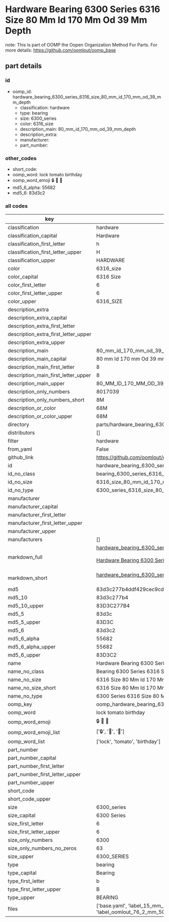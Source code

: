 # Hardware Bearing 6300 Series 6316 Size 80 Mm Id 170 Mm Od 39 Mm Depth  

note: This is part of OOMP the Oopen Organization Method For Parts. For more details: https://github.com/oomlout/oomp_base

##  part details





### id
* oomp_id: hardware_bearing_6300_series_6316_size_80_mm_id_170_mm_od_39_mm_depth
  * classification: hardware
  * type: bearing
  * size: 6300_series
  * color: 6316_size
  * description_main: 80_mm_id_170_mm_od_39_mm_depth
  * description_extra: 
  * manufacturer: 
  * part_number: 

### other_codes
* short_code: 
* oomp_word: lock tomato birthday
* oomp_word_emoji :lock: :tomato: :birthday:
* md5_6_alpha: 55682
* md5_6: 83d3c2

### all codes 
| key | value |  
| --- | --- |  
| classification | hardware |  
| classification_capital | Hardware |  
| classification_first_letter | h |  
| classification_first_letter_upper | H |  
| classification_upper | HARDWARE |  
| color | 6316_size |  
| color_capital | 6316 Size |  
| color_first_letter | 6 |  
| color_first_letter_upper | 6 |  
| color_upper | 6316_SIZE |  
| description_extra |  |  
| description_extra_capital |  |  
| description_extra_first_letter |  |  
| description_extra_first_letter_upper |  |  
| description_extra_upper |  |  
| description_main | 80_mm_id_170_mm_od_39_mm_depth |  
| description_main_capital | 80 mm Id 170 mm Od 39 mm Depth |  
| description_main_first_letter | 8 |  
| description_main_first_letter_upper | 8 |  
| description_main_upper | 80_MM_ID_170_MM_OD_39_MM_DEPTH |  
| description_only_numbers | 8017039 |  
| description_only_numbers_short | 8M |  
| description_or_color | 68M |  
| description_or_color_upper | 68M |  
| directory | parts/hardware_bearing_6300_series_6316_size_80_mm_id_170_mm_od_39_mm_depth |  
| distributors | [] |  
| filter | hardware |  
| from_yaml | False |  
| github_link | https://github.com/oomlout/oomlout_oomp_part_src/tree/main/parts/hardware_bearing_6300_series_6316_size_80_mm_id_170_mm_od_39_mm_depth/working |  
| id | hardware_bearing_6300_series_6316_size_80_mm_id_170_mm_od_39_mm_depth |  
| id_no_class | bearing_6300_series_6316_size_80_mm_id_170_mm_od_39_mm_depth |  
| id_no_size | 6316_size_80_mm_id_170_mm_od_39_mm_depth |  
| id_no_type | 6300_series_6316_size_80_mm_id_170_mm_od_39_mm_depth |  
| manufacturer |  |  
| manufacturer_capital |  |  
| manufacturer_first_letter |  |  
| manufacturer_first_letter_upper |  |  
| manufacturer_upper |  |  
| manufacturers | [] |  
| markdown_full | [hardware_bearing_6300_series_6316_size_80_mm_id_170_mm_od_39_mm_depth](https://github.com/oomlout/oomlout_oomp_part_src/tree/main/parts/hardware_bearing_6300_series_6316_size_80_mm_id_170_mm_od_39_mm_depth/working)<br>[](https://github.com/oomlout/oomlout_oomp_part_src/tree/main/parts/hardware_bearing_6300_series_6316_size_80_mm_id_170_mm_od_39_mm_depth/working)<br>[Hardware Bearing 6300 Series 6316 Size 80 Mm Id 170 Mm Od 39 Mm Depth](https://github.com/oomlout/oomlout_oomp_part_src/tree/main/parts/hardware_bearing_6300_series_6316_size_80_mm_id_170_mm_od_39_mm_depth/working)<br><br> |  
| markdown_short | [hardware_bearing_6300_series_6316_size_80_mm_id_170_mm_od_39_mm_depth](https://github.com/oomlout/oomlout_oomp_part_src/tree/main/parts/hardware_bearing_6300_series_6316_size_80_mm_id_170_mm_od_39_mm_depth/working)<br><br> |  
| md5 | 83d3c277b4ddf429cec9cda5b7148e8d |  
| md5_10 | 83d3c277b4 |  
| md5_10_upper | 83D3C277B4 |  
| md5_5 | 83d3c |  
| md5_5_upper | 83D3C |  
| md5_6 | 83d3c2 |  
| md5_6_alpha | 55682 |  
| md5_6_alpha_upper | 55682 |  
| md5_6_upper | 83D3C2 |  
| name | Hardware Bearing 6300 Series 6316 Size 80 Mm Id 170 Mm Od 39 Mm Depth |  
| name_no_class | Bearing 6300 Series 6316 Size 80 Mm Id 170 Mm Od 39 Mm Depth |  
| name_no_size | 6316 Size 80 Mm Id 170 Mm Od 39 Mm Depth |  
| name_no_size_short | 6316 Size 80 Mm Id 170 Mm Od 39 Mm Depth |  
| name_no_type | 6300 Series 6316 Size 80 Mm Id 170 Mm Od 39 Mm Depth |  
| oomp_key | oomp_hardware_bearing_6300_series_6316_size_80_mm_id_170_mm_od_39_mm_depth |  
| oomp_word | lock tomato birthday |  
| oomp_word_emoji | :lock: :tomato: :birthday: |  
| oomp_word_emoji_list | [':lock:', ':tomato:', ':birthday:'] |  
| oomp_word_list | ['lock', 'tomato', 'birthday'] |  
| part_number |  |  
| part_number_capital |  |  
| part_number_first_letter |  |  
| part_number_first_letter_upper |  |  
| part_number_upper |  |  
| short_code |  |  
| short_code_upper |  |  
| size | 6300_series |  
| size_capital | 6300 Series |  
| size_first_letter | 6 |  
| size_first_letter_upper | 6 |  
| size_only_numbers | 6300 |  
| size_only_numbers_no_zeros | 63 |  
| size_upper | 6300_SERIES |  
| type | bearing |  
| type_capital | Bearing |  
| type_first_letter | b |  
| type_first_letter_upper | B |  
| type_upper | BEARING |  
| files | ['base.yaml', 'label_15_mm_30_mm.pdf', 'label_15_mm_30_mm.svg', 'label_76_2_mm_50_8_mm.pdf', 'label_76_2_mm_50_8_mm.svg', 'label_oomlout_76_2_mm_50_8_mm.pdf', 'label_oomlout_76_2_mm_50_8_mm.svg', 'readme.md', 'working.json', 'working.yaml'] |  
